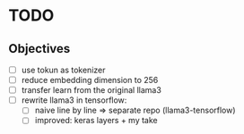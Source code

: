 # TODO

## Objectives

- [ ] use tokun as tokenizer
- [ ] reduce embedding dimension to 256
- [ ] transfer learn from the original llama3
- [ ] rewrite llama3 in tensorflow:
    - [ ] naive line by line => separate repo (llama3-tensorflow)
    - [ ] improved: keras layers + my take
